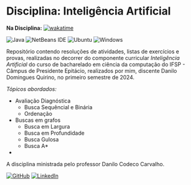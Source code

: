 # Disciplina: Inteligência Artificial

**Na Disciplina:** [![wakatime](https://wakatime.com/badge/user/7acf6789-aea1-423f-9bd3-04bae9188074/project/018debf7-8143-446a-bc49-1c5391345cc8.svg?style=for-the-badge)](https://wakatime.com/@Dankotchev)

![Java](https://img.shields.io/badge/java-%23ED8B00.svg?style=for-the-badge&logo=openjdk&logoColor=white)	![NetBeans IDE](https://img.shields.io/badge/NetBeansIDE-1B6AC6.svg?style=for-the-badge&logo=apache-netbeans-ide&logoColor=white)	![Ubuntu](https://img.shields.io/badge/Ubuntu-E95420?style=for-the-badge&logo=ubuntu&logoColor=white)    ![Windows](https://img.shields.io/badge/Windows-0078D6?style=for-the-badge&logo=windows&logoColor=white)


Repositório contendo resoluções de atividades, listas de exercícios e provas, realizadas no decorrer do componente curricular *Inteligência Artificial* do curso de bacharelado em ciência da computação do IFSP - Câmpus de Presidente Epitácio, realizados por mim, discente Danilo Domingues Quirino, no primeiro semestre de 2024.

*Tópicos abordados:*
* Avaliação Diagnóstica
    * Busca Sequêncial e Binária
    * Ordenação
* Buscas em grafos
    * Busca em Largura
    * Busca em Profundidade
    * Busca Gulosa
    * Busca A*
* 

A disciplina ministrada pelo professor Danilo Codeco Carvalho.

[![GitHub](https://img.shields.io/badge/github-%23121011.svg?style=for-the-badge&logo=github&logoColor=white)](https://github.com/Dankotchev)
[![LinkedIn](https://img.shields.io/badge/linkedin-%230077B5.svg?style=for-the-badge&logo=linkedin&logoColor=white)](https://www.linkedin.com/in/danilo-domingues-quirino/)